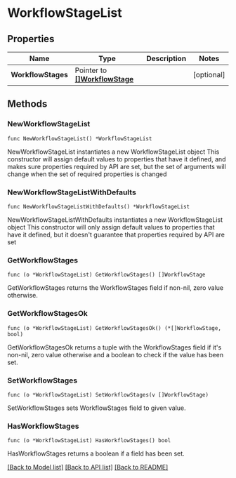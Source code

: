 # WorkflowStageList

## Properties

Name | Type | Description | Notes
------------ | ------------- | ------------- | -------------
**WorkflowStages** | Pointer to [**[]WorkflowStage**](WorkflowStage.md) |  | [optional] 

## Methods

### NewWorkflowStageList

`func NewWorkflowStageList() *WorkflowStageList`

NewWorkflowStageList instantiates a new WorkflowStageList object
This constructor will assign default values to properties that have it defined,
and makes sure properties required by API are set, but the set of arguments
will change when the set of required properties is changed

### NewWorkflowStageListWithDefaults

`func NewWorkflowStageListWithDefaults() *WorkflowStageList`

NewWorkflowStageListWithDefaults instantiates a new WorkflowStageList object
This constructor will only assign default values to properties that have it defined,
but it doesn't guarantee that properties required by API are set

### GetWorkflowStages

`func (o *WorkflowStageList) GetWorkflowStages() []WorkflowStage`

GetWorkflowStages returns the WorkflowStages field if non-nil, zero value otherwise.

### GetWorkflowStagesOk

`func (o *WorkflowStageList) GetWorkflowStagesOk() (*[]WorkflowStage, bool)`

GetWorkflowStagesOk returns a tuple with the WorkflowStages field if it's non-nil, zero value otherwise
and a boolean to check if the value has been set.

### SetWorkflowStages

`func (o *WorkflowStageList) SetWorkflowStages(v []WorkflowStage)`

SetWorkflowStages sets WorkflowStages field to given value.

### HasWorkflowStages

`func (o *WorkflowStageList) HasWorkflowStages() bool`

HasWorkflowStages returns a boolean if a field has been set.


[[Back to Model list]](../README.md#documentation-for-models) [[Back to API list]](../README.md#documentation-for-api-endpoints) [[Back to README]](../README.md)


